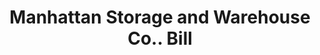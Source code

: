 ---
doi: 10.7916/D8MG91NS
date_other: '1894'
date_other_textual: '1894'
form: printed ephemera
genre:
- Invoices
name:
- Manhattan Storage and Warehouse Co.
object_in_context_url: https://biggert.cul.columbia.edu/items/view/ave_biggert_01062
subject_hierarchical_geographic:
- New York, New York, United States
subject_name:
- Manhattan Storage and Warehouse Co.
title: Manhattan Storage and Warehouse Co.. Bill
sort_title: Manhattan Storage and Warehouse Co.. Bill
call_number: ave_biggert_01062
coordinates:
- 40.71277777777778,-74.00583333333333
pid: ave_biggert_01062
identifiers: ave_biggert_01062
thumbnail: https://derivativo-1.library.columbia.edu/iiif/2/ldpd:344269/full/!256,256/0/native.jpg
permalink: "/biggert/ave_biggert_01062/"
layout: iiif-image-page
---